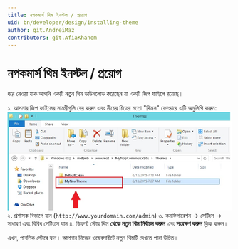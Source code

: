 ```yaml
---
title: নপকমার্স থিম ইনস্টল / প্রয়োগ
uid: bn/developer/design/installing-theme
author: git.AndreiMaz
contributors: git.AfiaKhanom
---
```


# নপকমার্স থিম ইনস্টল / প্রয়োগ

ধরে নেওয়া যাক আপনি একটি নতুন থিম ডাউনলোড করেছেন যা একটি জিপ ফাইলে রয়েছে।

১. আপনার জিপ ফাইলের সামগ্রীগুলি বের করুন এবং নীচের চিত্রের মতো "থিমস" ফোল্ডারে এটি অনুলিপি করুন:
![extracting-theme](_static/installing-theme/extracting-theme.jpg)
২. প্রশাসক বিভাগে যান (`http://www.yourdomain.com/admin`)
৩. কনফিগারেশন → সেটিংস → সাধারণ এবং বিবিধ সেটিংসে যান
৪. ডিফল্ট স্টোর থিম **থেকে নতুন থিম নির্বাচন করুন** এবং **সংরক্ষণ করুন** ক্লিক করুন।

এখন, পাবলিক স্টোরে যান। আপনার নিজের ওয়েবসাইটে নতুন থিমটি দেখতে পারা উচিত।  
